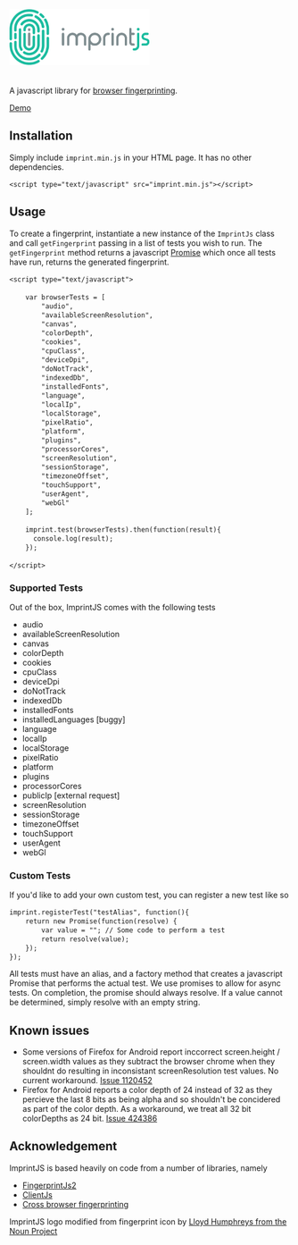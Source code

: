 <img height="100"  src="assets/logo2.png" style="margin-bottom: 20px;" alt="ImprintJS Logo" title="ImprintJS">

A javascript library for [browser fingerprinting](https://en.wikipedia.org/wiki/Device_fingerprint).

[Demo](https://mattbrailsford.github.io/imprintjs/default.html)

## Installation
Simply include `imprint.min.js` in your HTML page. It has no other dependencies.

    <script type="text/javascript" src="imprint.min.js"></script>

## Usage
To create a fingerprint, instantiate a new instance of the `ImprintJs` class and call `getFingerprint` passing in a list of tests you wish to run. The `getFingerprint` method returns a javascript [Promise](https://developer.mozilla.org/en/docs/Web/JavaScript/Reference/Global_Objects/Promise) which once all tests have run, returns the generated fingerprint.

    <script type="text/javascript">
        
        var browserTests = [
            "audio",
            "availableScreenResolution",
            "canvas",
            "colorDepth",
            "cookies",
            "cpuClass",
            "deviceDpi",
            "doNotTrack",
            "indexedDb",
            "installedFonts",
            "language",
            "localIp",
            "localStorage",
            "pixelRatio",
            "platform",
            "plugins",
            "processorCores",
            "screenResolution",
            "sessionStorage",
            "timezoneOffset",
            "touchSupport",
            "userAgent",
            "webGl"
        ];
    
        imprint.test(browserTests).then(function(result){
          console.log(result);
        });

    </script>

### Supported Tests
Out of the box, ImprintJS comes with the following tests
* audio
* availableScreenResolution
* canvas
* colorDepth
* cookies
* cpuClass
* deviceDpi
* doNotTrack
* indexedDb
* installedFonts
* installedLanguages [buggy]
* language
* localIp
* localStorage
* pixelRatio
* platform
* plugins
* processorCores
* publicIp [external request]
* screenResolution
* sessionStorage
* timezoneOffset
* touchSupport
* userAgent
* webGl

### Custom Tests
If you'd like to add your own custom test, you can register a new test like so

    imprint.registerTest("testAlias", function(){
		return new Promise(function(resolve) {
		    var value = ""; // Some code to perform a test
			return resolve(value);
		});
	});

All tests must have an alias, and a factory method that creates a javascript Promise that performs the actual test. We use promises to allow for async tests. On completion, the promise should always resolve. If a value cannot be determined, simply resolve with an empty string.

## Known issues
* Some versions of Firefox for Android report inccorrect screen.height / screen.width values as they subtract the browser chrome when they shouldnt do resulting in inconsistant screenResolution test values. No current workaround. [Issue 1120452](https://bugzilla.mozilla.org/show_bug.cgi?id=1120452)
* Firefox for Android reports a color depth of 24 instead of 32 as they percieve the last 8 bits as being alpha and so shouldn't be concidered as part of the color depth. As a workaround, we treat all 32 bit colorDepths as 24 bit. [Issue 424386](https://bugzilla.mozilla.org/show_bug.cgi?id=424386)

## Acknowledgement
ImprintJS is based heavily on code from a number of libraries, namely
* [FingerprintJs2](https://github.com/Valve/fingerprintjs2)
* [ClientJs](https://github.com/jackspirou/clientjs)
* [Cross browser fingerprinting](https://github.com/Song-Li/cross_browser)

ImprintJS logo modified from fingerprint icon by [Lloyd Humphreys from the Noun Project](https://thenounproject.com/Lloyd/)

